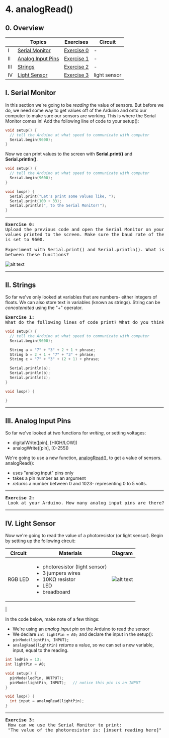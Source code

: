 # 4. analogRead()

## 0. Overview

|  | Topics | Exercises | Circuit |
| --- | --- | --- | --- |
| I | [Serial Monitor](#i-serial-monitor) | [Exercise 0](#ex0) | - |
| II | [Analog Input Pins](#ii-analog-input-pins)| [Exercise 1](#ex1) | - |
| III | [Strings](#iii-strings)| [Exercise 2](#ex2) | - |
| IV | [Light Sensor](#iv-light-sensor) | [Exercise 3](#ex3) | light sensor |

## I. Serial Monitor
In this section we're going to be *reading* the value of sensors. But before we do, we need some way to get values off of the Arduino and onto our computer to make sure our sensors are working. This is where the Serial Monitor comes in! Add the following line of code to your setup():

```c++
void setup() {
  // tell the Arduino at what speed to communicate with computer
  Serial.begin(9600);
}
```

Now we can print values to the screen with **Serial.print()** and **Serial.println()**.

```c++
void setup() {
  // tell the Arduino at what speed to communicate with computer
  Serial.begin(9600);
}

void loop() {
  Serial.print("Let's print some values like, ");
  Serial.print(100 + 33);
  Serial.println(", to the Serial Monitor!");   
}
```

---

<a name="ex0"></a>
<pre>
<b>Exercise 0:</b>
Upload the previous code and open the Serial Monitor on your computer to see
values printed to the screen. Make sure the baud rate of the Serial Monitor
is set to 9600.

Experiment with Serial.print() and Serial.println(). What is the difference
between these functions?
</pre>

![alt text](serialmon.jpg)

---

## II. Strings
So far we've only looked at variables that are numbers- either integers of floats. We can also store text in variables (known as strings). String can be *concatenated* using the "+" operator.

<a name="ex1"></a>
<pre>
<b>Exercise 1:</b>
What do the following lines of code print? What do you think is happening?
</pre>

```c++
void setup() {
  // tell the Arduino at what speed to communicate with computer
  Serial.begin(9600);

  String a = "7" + "3" + 2 + 1 + phrase;
  String b = 2 + 1 + "7" + "3" + phrase;
  String c = "7" + "3" + (2 + 1) + phrase;

  Serial.println(a);
  Serial.println(b);
  Serial.println(c);
}

void loop() {

}
```

---

## III. Analog Input Pins
So far we've looked at two functions for *writing*, or setting voltages:
* digitalWrite([pin], [HIGH/LOW])
* analogWrite([pin], [0-255])

We're going to use a new function, [analogRead()](https://www.arduino.cc/en/Reference/AnalogRead), to get a value of sensors. analogRead():
* uses "analog input" pins only
* takes a pin number as an argument
* *returns* a number between 0 and 1023- representing 0 to 5 volts.

---

<a name="ex2"></a>
<pre>
<b>Exercise 2:</b>
 Look at your Arduino. How many analog input pins are there?
</pre>

---

## IV. Light Sensor
Now we're going to read the value of a photoresistor (or light sensor). Begin by setting up the following circuit:

| Circuit | Materials | Diagram |
| --- | --- | --- |
| RGB LED | <ul><li>photoresistor (light sensor)</li><li>3 jumpers wires</li><li>10KΩ resistor</li><li>LED</li><li>breadboard</li></ul> | ![alt text](http://s4a.cat/examples/photoresistor_led.png)
 |


In the code below, make note of a few things:
* We're using an *analog input pin* on the Arduino to read the sensor
* We declare `int lightPin = A0;` and declare the input in the setup(): `pinMode(lightPin, INPUT);`
* `analogRead(lightPin)` *returns* a value, so we can set a new variable, input, equal to the reading.

```c++
int ledPin = 13;
int lightPin = A0;  

void setup() {
  pinMode(ledPin, OUTPUT);
  pinMode(lightPin, INPUT);   // notice this pin is an INPUT
}

void loop() {
  int input = analogRead(lightPin);
}
```

---

<a name="ex3"></a>
<pre>
<b>Exercise 3:</b>
 How can we use the Serial Monitor to print:
 "The value of the photoresistor is: [insert reading here]"
</pre>
